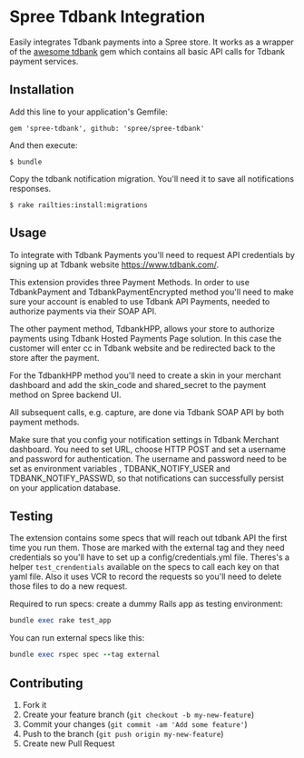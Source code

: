 # Spree Tdbank Integration

Easily integrates Tdbank payments into a Spree store. It works as a wrapper
of the [awesome tdbank](https://github.com/gururaju1/TDB/) gem which contains
all basic API calls for Tdbank payment services.

## Installation

Add this line to your application's Gemfile:

    gem 'spree-tdbank', github: 'spree/spree-tdbank'

And then execute:

    $ bundle

Copy the tdbank notification migration. You'll need it to save all notifications
responses.

    $ rake railties:install:migrations

## Usage

To integrate with Tdbank Payments you'll need to request API credentials by
signing up at Tdbank website https://www.tdbank.com/.

This extension provides three Payment Methods. In order to use TdbankPayment and
TdbankPaymentEncrypted method you'll need to make sure your account is enabled to
use Tdbank API Payments, needed to authorize payments via their SOAP API.

The other payment method, TdbankHPP, allows your store to authorize payments
using Tdbank Hosted Payments Page solution. In this case the customer will enter
cc in Tdbank website and be redirected back to the store after the payment.

For the TdbankHPP method you'll need to create a skin in your merchant dashboard
and add the skin_code and shared_secret to the payment method on Spree backend UI.

All subsequent calls, e.g. capture, are done via Tdbank SOAP API by both payment
methods.

Make sure that you config your notification settings in Tdbank Merchant dashboard.
You need to set URL, choose HTTP POST and set a username and password for
authentication. The username and password need to be set as environment variables
, TDBANK_NOTIFY_USER and TDBANK_NOTIFY_PASSWD, so that notifications can successfully
persist on your application database.


## Testing

The extension contains some specs that will reach out tdbank API the first time
you run them. Those are marked with the external tag and they need credentials
so you'll have to set up a config/credentials.yml file. Theres's a helper
`test_crendentials` available on the specs to call each key on that yaml file.
Also it uses VCR to record the requests so you'll need to delete those files
to do a new request.

Required to run specs: create a dummy Rails app as testing environment:

```ruby
bundle exec rake test_app
```

You can run external specs like this:

```ruby
bundle exec rspec spec --tag external
```



## Contributing

1. Fork it
2. Create your feature branch (`git checkout -b my-new-feature`)
3. Commit your changes (`git commit -am 'Add some feature'`)
4. Push to the branch (`git push origin my-new-feature`)
5. Create new Pull Request
